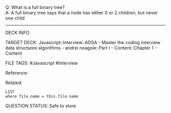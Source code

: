 Q: What is a full binary tree?  
A: A full binary tree says that a node has either 0 or 2 children, but never one child
<!--ID: 1693659894035-->

---

DECK INFO

TARGET DECK: Javascript::Interview::ADSA - Master the coding interview data structures algorithms - andrei neagoie::Part I - Content::Chapter 1 - Content

FILE TAGS: #Javascript #Interview

Reference:

Related:

```dataview
LIST
where file.name = this.file.name
```


QUESTION STATUS: Safe to store